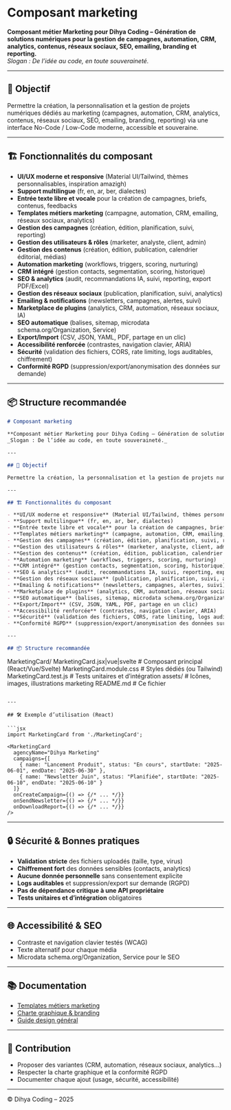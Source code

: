 # Composant marketing

**Composant métier Marketing pour Dihya Coding – Génération de solutions numériques pour la gestion de campagnes, automation, CRM, analytics, contenus, réseaux sociaux, SEO, emailing, branding et reporting.**  
_Slogan : De l’idée au code, en toute souveraineté._

---

## 🎯 Objectif

Permettre la création, la personnalisation et la gestion de projets numériques dédiés au marketing (campagnes, automation, CRM, analytics, contenus, réseaux sociaux, SEO, emailing, branding, reporting) via une interface No-Code / Low-Code moderne, accessible et souveraine.

---

## 🏗️ Fonctionnalités du composant

- **UI/UX moderne et responsive** (Material UI/Tailwind, thèmes personnalisables, inspiration amazigh)
- **Support multilingue** (fr, en, ar, ber, dialectes)
- **Entrée texte libre et vocale** pour la création de campagnes, briefs, contenus, feedbacks
- **Templates métiers marketing** (campagne, automation, CRM, emailing, réseaux sociaux, analytics)
- **Gestion des campagnes** (création, édition, planification, suivi, reporting)
- **Gestion des utilisateurs & rôles** (marketer, analyste, client, admin)
- **Gestion des contenus** (création, édition, publication, calendrier éditorial, médias)
- **Automation marketing** (workflows, triggers, scoring, nurturing)
- **CRM intégré** (gestion contacts, segmentation, scoring, historique)
- **SEO & analytics** (audit, recommandations IA, suivi, reporting, export PDF/Excel)
- **Gestion des réseaux sociaux** (publication, planification, suivi, analytics)
- **Emailing & notifications** (newsletters, campagnes, alertes, suivi)
- **Marketplace de plugins** (analytics, CRM, automation, réseaux sociaux, IA)
- **SEO automatique** (balises, sitemap, microdata schema.org/Organization, Service)
- **Export/Import** (CSV, JSON, YAML, PDF, partage en un clic)
- **Accessibilité renforcée** (contrastes, navigation clavier, ARIA)
- **Sécurité** (validation des fichiers, CORS, rate limiting, logs auditables, chiffrement)
- **Conformité RGPD** (suppression/export/anonymisation des données sur demande)

---

## 📦 Structure recommandée
```markdown
# Composant marketing

**Composant métier Marketing pour Dihya Coding – Génération de solutions numériques pour la gestion de campagnes, automation, CRM, analytics, contenus, réseaux sociaux, SEO, emailing, branding et reporting.**  
_Slogan : De l’idée au code, en toute souveraineté._

---

## 🎯 Objectif

Permettre la création, la personnalisation et la gestion de projets numériques dédiés au marketing (campagnes, automation, CRM, analytics, contenus, réseaux sociaux, SEO, emailing, branding, reporting) via une interface No-Code / Low-Code moderne, accessible et souveraine.

---

## 🏗️ Fonctionnalités du composant

- **UI/UX moderne et responsive** (Material UI/Tailwind, thèmes personnalisables, inspiration amazigh)
- **Support multilingue** (fr, en, ar, ber, dialectes)
- **Entrée texte libre et vocale** pour la création de campagnes, briefs, contenus, feedbacks
- **Templates métiers marketing** (campagne, automation, CRM, emailing, réseaux sociaux, analytics)
- **Gestion des campagnes** (création, édition, planification, suivi, reporting)
- **Gestion des utilisateurs & rôles** (marketer, analyste, client, admin)
- **Gestion des contenus** (création, édition, publication, calendrier éditorial, médias)
- **Automation marketing** (workflows, triggers, scoring, nurturing)
- **CRM intégré** (gestion contacts, segmentation, scoring, historique)
- **SEO & analytics** (audit, recommandations IA, suivi, reporting, export PDF/Excel)
- **Gestion des réseaux sociaux** (publication, planification, suivi, analytics)
- **Emailing & notifications** (newsletters, campagnes, alertes, suivi)
- **Marketplace de plugins** (analytics, CRM, automation, réseaux sociaux, IA)
- **SEO automatique** (balises, sitemap, microdata schema.org/Organization, Service)
- **Export/Import** (CSV, JSON, YAML, PDF, partage en un clic)
- **Accessibilité renforcée** (contrastes, navigation clavier, ARIA)
- **Sécurité** (validation des fichiers, CORS, rate limiting, logs auditables, chiffrement)
- **Conformité RGPD** (suppression/export/anonymisation des données sur demande)

---

## 📦 Structure recommandée

```
MarketingCard/
  MarketingCard.jsx|vue|svelte   # Composant principal (React/Vue/Svelte)
  MarketingCard.module.css       # Styles dédiés (ou Tailwind)
  MarketingCard.test.js          # Tests unitaires et d’intégration
  assets/                        # Icônes, images, illustrations marketing
  README.md                      # Ce fichier
```

---

## 🛠️ Exemple d’utilisation (React)

```jsx
import MarketingCard from './MarketingCard';

<MarketingCard
  agencyName="Dihya Marketing"
  campaigns={[
    { name: "Lancement Produit", status: "En cours", startDate: "2025-06-01", endDate: "2025-06-30" },
    { name: "Newsletter Juin", status: "Planifiée", startDate: "2025-06-10", endDate: "2025-06-10" }
  ]}
  onCreateCampaign={() => {/* ... */}}
  onSendNewsletter={() => {/* ... */}}
  onDownloadReport={() => {/* ... */}}
/>
```

---

## 🔒 Sécurité & Bonnes pratiques

- **Validation stricte** des fichiers uploadés (taille, type, virus)
- **Chiffrement fort** des données sensibles (contacts, analytics)
- **Aucune donnée personnelle** sans consentement explicite
- **Logs auditables** et suppression/export sur demande (RGPD)
- **Pas de dépendance critique à une API propriétaire**
- **Tests unitaires et d’intégration** obligatoires

---

## 🌐 Accessibilité & SEO

- Contraste et navigation clavier testés (WCAG)
- Texte alternatif pour chaque média
- Microdata schema.org/Organization, Service pour le SEO

---

## 📚 Documentation

- [Templates métiers marketing](../../../docs/contribution/templates/README.md)
- [Charte graphique & branding](../../../branding/README.md)
- [Guide design général](../../../design/README.md)

---

## 🤝 Contribution

- Proposer des variantes (CRM, automation, réseaux sociaux, analytics…)
- Respecter la charte graphique et la conformité RGPD
- Documenter chaque ajout (usage, sécurité, accessibilité)

---

© Dihya Coding – 2025
```